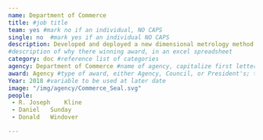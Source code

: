 ```yaml
---
name: Department of Commerce
title: #job title
team: yes #mark no if an individual, NO CAPS
single: no  #mark yes if an individual NO CAPS
description: Developed and deployed a new dimensional metrology method to solve a critical challenge for the semiconductor industry. The new method, Critical Dimension Small Angle X-ray Scattering (CD-SAXS), has been actively adopted across the industry for next-generation device manufacturing.
#description of why there winning award, in an excel spreadsheet
category: doc #reference list of categories
agency: Department of Commerce #name of agency, capitalize first letter of each name
award: Agency #type of award, either Agency, Council, or President's; this is case sensitive so make sure to match the options listed exactly. This section generates the format of the card
Year: 2018 #variable to be used at later date
image: "/img/agency/Commerce_Seal.svg"
people:
 - R. Joseph	Kline
 - Daniel	Sunday
 - Donald	Windover

---
```

